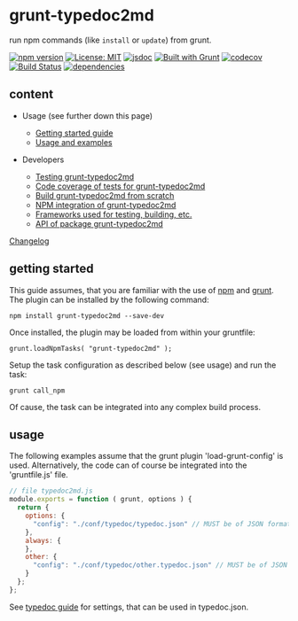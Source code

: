 # grunt-typedoc2md

run npm commands (like `install` or `update`) from grunt.

[![npm version](https://img.shields.io/npm/v/grunt-typedoc2md?color=blue)](https://www.npmjs.com/package/grunt-typedoc2md)
[![License: MIT](https://img.shields.io/badge/License-MIT-blue.svg)](https://opensource.org/licenses/MIT)
[![jsdoc](https://img.shields.io/static/v1?label=jsdoc&message=%20api%20&color=blue)](https://jsdoc.app/)
[![Built with Grunt](https://cdn.gruntjs.com/builtwith.svg)](https://gruntjs.com/)
[![codecov](https://codecov.io/gh/db-developer/grunt-typedoc2md/branch/master/graph/badge.svg)](https://codecov.io/gh/db-developer/grunt-typedoc2md)
[![Build Status](https://travis-ci.com/db-developer/grunt-typedoc2md.svg?branch=master)](https://travis-ci.com/db-developer/grunt-typedoc2md)
[![dependencies](https://img.shields.io/librariesio/release/npm/grunt-typedoc2md)](https://libraries.io/)

## content ##

* Usage (see further down this page)
  * [Getting started guide](#getting-started)
  * [Usage and examples](#usage)

* Developers
  * [Testing grunt-typedoc2md](docs/grunt.md#testing)
  * [Code coverage of tests for grunt-typedoc2md](docs/grunt.md#code-coverage)
  * [Build grunt-typedoc2md from scratch](docs/grunt.md#building)
  * [NPM integration of grunt-typedoc2md](docs/grunt.md#npm_integration)
  * [Frameworks used for testing, building, etc.](docs/frameworks.md)
  * [API of package grunt-typedoc2md](docs/api.index.md)

[Changelog](CHANGELOG.md)

## getting started ##

This guide assumes, that you are familiar with the use of
[npm](https://npmjs.com "Homepage of npm") and
[grunt](https://gruntjs.com "Homepage of grunt").  
The plugin can be installed by the following command:

<code>npm install grunt-typedoc2md --save-dev</code>

Once installed, the plugin may be loaded from within your gruntfile:

<code>grunt.loadNpmTasks( "grunt-typedoc2md" );</code>

Setup the task configuration as described below (see usage) and run the task:

<code>grunt call_npm</code>

Of cause, the task can be integrated into any complex build process.

## usage ##

The following examples assume that the grunt plugin 'load-grunt-config' is used.
Alternatively, the code can of course be integrated into the 'gruntfile.js' file.  

```javascript
// file typedoc2md.js
module.exports = function ( grunt, options ) {
  return {
    options: {
      "config": "./conf/typedoc/typedoc.json" // MUST be of JSON format
    },
    always: {
    },
    other: {
      "config": "./conf/typedoc/other.typedoc.json" // MUST be of JSON format
    }
  };
};
```

See [typedoc guide](https://typedoc.org/guides/overview/) for settings, that can be used in typedoc.json.
